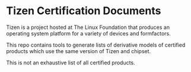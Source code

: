 # Tizen Certification Documents

Tizen is a project hosted at The Linux Foundation that produces an operating system platform for a variety of devices and formfactors.

This repo contains tools to generate lists of derivative models of certified products which use the same version of Tizen and chipset.

This is not an exhaustive list of all certified products.